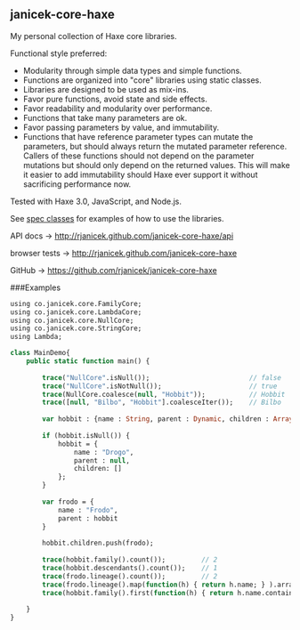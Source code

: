 janicek-core-haxe
-----------------

My personal collection of Haxe core libraries.

Functional style preferred:
* Modularity through simple data types and simple functions.
* Functions are organized into "core" libraries using static classes.
* Libraries are designed to be used as mix-ins.
* Favor pure functions, avoid state and side effects.
* Favor readability and modularity over performance.
* Functions that take many parameters are ok.
* Favor passing parameters by value, and immutability.
* Functions that have reference parameter types can mutate the parameters, but should always return the mutated parameter reference. Callers of these functions should not depend on the parameter mutations but should only depend on the returned values. This will make it easier to add immutability should Haxe ever support it without sacrificing performance now.

Tested with Haxe 3.0, JavaScript, and Node.js.

See [spec classes](https://github.com/rjanicek/janicek-core-haxe/tree/master/test/src/specs/co/janicek/core) for examples of how to use the libraries.

API docs -> http://rjanicek.github.com/janicek-core-haxe/api

browser tests -> http://rjanicek.github.com/janicek-core-haxe

GitHub -> https://github.com/rjanicek/janicek-core-haxe

###Examples
```haxe
using co.janicek.core.FamilyCore;
using co.janicek.core.LambdaCore;
using co.janicek.core.NullCore;
using co.janicek.core.StringCore;
using Lambda;

class MainDemo{
	public static function main() {
		
		trace("NullCore".isNull());							// false
		trace("NullCore".isNotNull());						// true
		trace(NullCore.coalesce(null, "Hobbit"));			// Hobbit
		trace([null, "Bilbo", "Hobbit"].coalesceIter());	// Bilbo
		
		var hobbit : {name : String, parent : Dynamic, children : Array<Dynamic>} = null;
		
		if (hobbit.isNull()) {
			hobbit = {
				name : "Drogo",
				parent : null,
				children: []
			};
		}
		
		var frodo = {
			name : "Frodo",
			parent : hobbit
		}
		
		hobbit.children.push(frodo);
		
		trace(hobbit.family().count());			// 2
		trace(hobbit.descendants().count());	// 1
		trace(frodo.lineage().count());			// 2
		trace(frodo.lineage().map(function(h) { return h.name; } ).array());				// [ 'Frodo', 'Drogo' ]
		trace(hobbit.family().first(function(h) { return h.name.contains("odo"); }).name);	// Frodo
		
	}
}
```